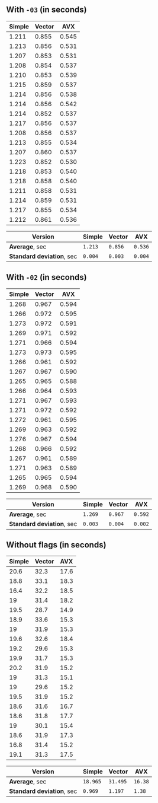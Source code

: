 ## With `-03` (in seconds)

| Simple       | Vector       | AVX         |
|--------------|--------------|-------------|
|     1.211    |    0.855     |    0.545    |
|     1.213    |    0.856     |    0.531    |
|     1.207    |    0.853     |    0.531    |
|     1.208    |    0.854     |    0.537    |
|     1.210    |    0.853     |    0.539    |
|     1.215    |    0.859     |    0.537    |
|     1.214    |    0.856     |    0.538    |
|     1.214    |    0.856     |    0.542    |
|     1.214    |    0.852     |    0.537    |
|     1.217    |    0.856     |    0.537    |
|     1.208    |    0.856     |    0.537    |
|     1.213    |    0.855     |    0.534    |
|     1.207    |    0.860     |    0.537    |
|     1.223    |    0.852     |    0.530    |
|     1.218    |    0.853     |    0.540    |
|     1.218    |    0.858     |    0.540    |
|     1.211    |    0.858     |    0.531    |
|     1.214    |    0.859     |    0.531    |
|     1.217    |    0.855     |    0.534    |
|     1.212    |    0.861     |    0.536    |

| Version                    | Simple  | Vector | AVX    |
|----------------------------|---------|--------|--------|
| **Average**, sec           | `1.213` | `0.856`| `0.536`|
| **Standard deviation**, sec| `0.004` | `0.003`| `0.004`|

## With `-02` (in seconds)

| Simple       | Vector       | AVX         |
|--------------|--------------|-------------|
|     1.268    |    0.967     |    0.594    |
|     1.266    |    0.972     |    0.595    |
|     1.273    |    0.972     |    0.591    |
|     1.269    |    0.971     |    0.592    |
|     1.271    |    0.966     |    0.594    |
|     1.273    |    0.973     |    0.595    |
|     1.266    |    0.961     |    0.592    |
|     1.267    |    0.967     |    0.590    |
|     1.265    |    0.965     |    0.588    |
|     1.266    |    0.964     |    0.593    |
|     1.271    |    0.967     |    0.593    |
|     1.271    |    0.972     |    0.592    |
|     1.272    |    0.961     |    0.595    |
|     1.269    |    0.963     |    0.592    |
|     1.276    |    0.967     |    0.594    |
|     1.268    |    0.966     |    0.592    |
|     1.267    |    0.961     |    0.589    |
|     1.271    |    0.963     |    0.589    |
|     1.265    |    0.965     |    0.594    |
|     1.269    |    0.968     |    0.590    |

| Version                    | Simple  | Vector | AVX    |
|----------------------------|---------|--------|--------|
| **Average**, sec           | `1.269` | `0.967`| `0.592`|
| **Standard deviation**, sec| `0.003` | `0.004`| `0.002`|

## Without flags (in seconds)

| Simple | Vector | AVX  |
|--------|--------|------|
|  20.6  |  32.3  | 17.6 |
|  18.8  |  33.1  | 18.3 |
|  16.4  |  32.2  | 18.5 |
|  19    |  31.4  | 18.2 |
|  19.5  |  28.7  | 14.9 |
|  18.9  |  33.6  | 15.3 |
|  19    |  31.9  | 15.3 |
|  19.6  |  32.6  | 18.4 |
|  19.2  |  29.6  | 15.3 |
|  19.9  |  31.7  | 15.3 |
|  20.2  |  31.9  | 15.2 |
|  19    |  31.3  | 15.1 |
|  19    |  29.6  | 15.2 |
|  19.5  |  31.9  | 15.2 |
|  18.6  |  31.6  | 16.7 |
|  18.6  |  31.8  | 17.7 |
|  19    |  30.1  | 15.4 |
|  18.6  |  31.9  | 17.3 |
|  16.8  |  31.4  | 15.2 |
|  19.1  |  31.3  | 17.5 |

| Version                    | Simple  | Vector | AVX    |
|----------------------------|---------|--------|--------|
| **Average**, sec           | `18.965`|`31.495`|`16.38` |
| **Standard deviation**, sec| `0.969` | `1.197`| `1.38` |
